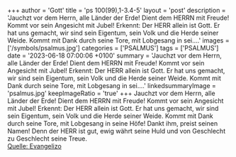 +++
author = 'Gott'
title = 'ps 100(99),1-3.4-5'
layout = 'post'
description = 'Jauchzt vor dem Herrn, alle Länder der Erde! Dient dem HERRN mit Freude! Kommt vor sein Angesicht mit Jubel! Erkennt: Der HERR allein ist Gott. Er hat uns gemacht, wir sind sein Eigentum, sein Volk und die Herde seiner Weide.  Kommt mit Dank durch seine Tore, mit Lobgesang in sei....'
images = ['/symbols/psalmus.jpg']
categories = ['PSALMUS']
tags = ['PSALMUS']
date = '2023-06-18 07:00:06 +0100'
summary = 'Jauchzt vor dem Herrn, alle Länder der Erde! Dient dem HERRN mit Freude! Kommt vor sein Angesicht mit Jubel! Erkennt: Der HERR allein ist Gott. Er hat uns gemacht, wir sind sein Eigentum, sein Volk und die Herde seiner Weide.  Kommt mit Dank durch seine Tore, mit Lobgesang in sei....'
linkedsummaryImage = 'psalmus.jpg'
keepImageRatio = 'true'
+++
Jauchzt vor dem Herrn, alle Länder der Erde!
Dient dem HERRN mit Freude! Kommt vor sein Angesicht mit Jubel!
Erkennt: Der HERR allein ist Gott. Er hat uns gemacht, wir sind sein Eigentum, sein Volk und die Herde seiner Weide. 
Kommt mit Dank durch seine Tore, mit Lobgesang in seine Höfe! Dankt ihm, preist seinen Namen!
Denn der HERR ist gut, ewig währt seine Huld und von Geschlecht zu Geschlecht seine Treue.<!--more--><br> [Quelle: Evangelizo](https://evangeliumtagfuertag.org/DE/gospel)